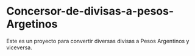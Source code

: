 # Concersor-de-divisas-a-pesos-Argetinos
Este es un proyecto para convertir diversas divisas a Pesos Argentinos y viceversa.
